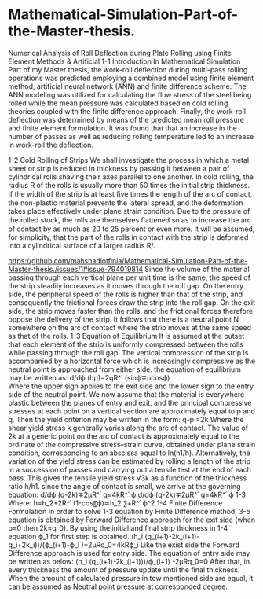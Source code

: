 # Mathematical-Simulation-Part-of-the-Master-thesis.
Numerical Analysis of Roll Deflection during Plate Rolling using Finite Element Methods &amp; Artificial
1-1 Introduction
In Mathematical Simulation Part of my Master thesis, the work-roll deflection during multi-pass rolling operations was predicted employing a combined model using finite element method, artificial neural network (ANN) and finite difference scheme. The ANN modeling was utilized for calculating the flow stress of the steel being rolled while the mean pressure was calculated based on cold rolling theories coupled with the finite difference approach. Finally, the work-roll deflection was determined by means of the predicted mean roll pressure and finite element formulation.  It was found that that an increase in the number of passes as well as reducing rolling temperature led to an increase in work-roll the deflection.

1-2 Cold Rolling of Strips
We shall investigate the process in which a metal sheet or strip is reduced in thickness by passing it between a pair of cylindrical rolls shaving their axes parallel to one another. In cold rolling, the radius R of the rolls is usually more than 50 times the initial strip thickness. If the width of the strip is at least ﬁve times the length of the arc of contact, the non-plastic material prevents the lateral spread, and the deformation takes place effectively under plane strain condition. Due to the pressure of the rolled stock, the rolls are themselves ﬂattened so as to increase the arc of contact by as much as 20 to 25 percent or even more. It will be assumed, for simplicity, that the part of the rolls in contact with the strip is deformed into a cylindrical surface of a larger radius R/.

https://github.com/mahshadlotfinia/Mathematical-Simulation-Part-of-the-Master-thesis./issues/1#issue-794019814
Since the volume of the material passing through each vertical plane per unit time is the same, the speed of the strip steadily increases as it moves through the roll gap. On the entry side, the peripheral speed of the rolls is higher than that of the strip, and consequently the frictional forces draw the strip into the roll gap. On the exit side, the strip moves faster than the rolls, and the frictional forces therefore oppose the delivery of the strip. It follows that there is a neutral point N somewhere on the arc of contact where the strip moves at the same speed as that of the rolls.
1-3 Equation of Equilibrium
It is assumed at the outset that each element of the strip is uniformly compressed between the rolls while passing through the roll gap. The vertical compression of the strip is accompanied by a horizontal force which is increasingly compressive as the neutral point is approached from either side. the equation of equilibrium may be written as:
d/dϕ (hp)=2qR^՛ (sinϕ∓µcosϕ)  
Where the upper sign applies to the exit side and the lower sign to the entry side of the neutral point. We now assume that the material is everywhere plastic between the planes of entry and exit, and the principal compressive stresses at each point on a vertical section are approximately equal to p and q. Then the yield criterion may be written in the form:
q-p =2k
Where the shear yield stress k generally varies along the arc of contact. The value of 2k at a generic point on the arc of contact is approximately equal to the ordinate of the compressive stress–strain curve, obtained under plane strain condition, corresponding to an abscissa equal to ln(h1/h). Alternatively, the variation of the yield stress can be estimated by rolling a length of the strip in a succession of passes and carrying out a tensile test at the end of each pass. This gives the tensile yield stress √3k as a function of the thickness ratio h/h1. since the angle of contact is small, we arrive at the governing equation:
d/dϕ (q-2k)∓2μR^՛ q=4kR^՛ ϕ
d/dϕ (q-2k)∓2μR^՛ q=4kR^՛ ϕ	1-3
Where:
h=h_2+2R^՛ (1-cos⁡〖ϕ)≃h_2 〗+R^՛ ϕ^2
1-4 Finite Difference Formulation
In order to solve 1-3 equation by Finite Difference method, 3-5 equation is obtained by Forward Difference approach for the exit side (when  p=0  then 2k=q_0). By using the initial and final strip thickness in 1-4 equation  ϕ_1 for first step is obtained.
(h_i (q_(i+1)-2k_(i+1)-q_i+2k_i))/(ϕ_(i+1)-ϕ_i )+2μRq_0=4kRϕ_i
Like the exist side the Forward Difference approach is used for entry side. The equation of entry side may be written as below:
(h_i (q_(i+1)-2k_(i+1)))/ϕ_(i+1) -2μRq_0=0
After that, in every thickness the amount of pressure update until the final thickness. When the amount of calculated pressure in tow mentioned side are equal, it can be assumed as Neutral point pressure at corresponded degree. 
